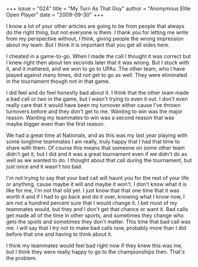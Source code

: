 +++
issue = "024"
title = "My Turn As That Guy"
author = "Anonymous Elite Open Player"
date = "2009-09-30"
+++

I know a lot of your other articles are going to be from people that always do
the right thing, but not everyone is them. I thank you for letting me write
from my perspective without, I think, giving people the wrong impression about
my team. But I think it is important that you get all sides here.  
  
I cheated in a game-to-go. When I made the call I thought it was correct but I
knew right then about ten seconds later that it was wrong. But I stuck with
it, and it mattered, and we won to go to UPAs. The other team, who I have
played against many times, did not get to go as well. They were eliminated in
the tournament though not in that game.  
  
I did feel and do feel honestly bad about it. I think that the other team made
a bad call or two in the game, but I wasn't trying to even it out. I don't
even really care that it would have been my turnover either cause I've thrown
turnovers before and they don't get to me. Wanting to win was the major
reason. Wanting my teammates to win was a second reason that was maybe bigger
even than the first reason.  
  
We had a great time at Nationals, and as this was my last year playing with
some longtime teammates I am really, truly happy that I had that time to share
with them. Of course this means that someone on some other team didn't get it,
but I did and it was a great tournament even if we didn't do as well as we
wanted to do. I thought about that call during the tournament, but just once
and it wasn't too bad.  
  
I'm not trying to say that your bad call will haunt you for the rest of your
life or anything, cause maybe it will and maybe it won't. I don't know what it
is like for me, I'm not that old yet. I just know that that one time that it
was worth it and if I had to go back and do it over, knowing what I know now,
I am not a hundred percent sure that I would change it. I bet most of my
teammates would, but they and I don't get that chance or want it. Bad calls
get made all of the time in other sports, and sometimes they change who gets
the spoils and sometimes they don't matter. This time that bad call was me. I
will say that I try not to make bad calls now, probably more than I did before
that one and having to think about it.  
  
I think my teammates would feel bad right now if they knew this was me, but I
think they were really happy to go to the championships then. That's the
problem.
